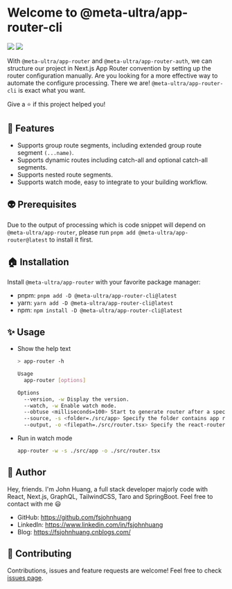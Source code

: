 # Welcome to @meta-ultra/app-router-cli

<div>
  <img style="display:inline;" src="https://img.shields.io/github/package-json/v/meta-ultra/app-router?filename=packages%2Fapp-router-cli%2Fpackage.json">
  <!-- <img style="display:inline;" src="https://img.shields.io/bundlephobia/min/%40meta-ultra/app-router-cli">
  <img style="display:inline;" src="https://img.shields.io/bundlejs/size/%40meta-ultra/app-router-cli"> -->
  <img style="display:inline;" src="https://img.shields.io/github/license/meta-ultra/app-router">
</div>

With `@meta-ultra/app-router` and `@meta-ultra/app-router-auth`, we can structure our project in Next.js App Router convention by setting up the router configuration manually. Are you looking for a more effective way to automate the configure processing. There we are! `@meta-ultra/app-router-cli` is exact what you want.

Give a ⭐️ if this project helped you!

## 🌟 Features

- Supports group route segments, including extended group route segment `(...name)`.
- Supports dynamic routes including catch-all and optional catch-all segments.
- Supports nested route segments.
- Supports watch mode, easy to integrate to your building workflow.

## :alien: Prerequisites

Due to the output of processing which is code snippet will depend on `@meta-ultra/app-router`, please run `pnpm add @meta-ultra/app-router@latest` to install it first.

## 🏠 Installation

Install `@meta-ultra/app-router` with your favorite package manager:

- pnpm: `pnpm add -D @meta-ultra/app-router-cli@latest`
- yarn: `yarn add -D @meta-ultra/app-router-cli@latest`
- npm: `npm install -D @meta-ultra/app-router-cli@latest`

## ✨ Usage

- Show the help text

  ```bash
  > app-router -h

  Usage
    app-router [options]

  Options
    --version, -w Display the version.
    --watch, -w Enable watch mode.
    --obtuse <milliseconds=100> Start to generate router after a specified milliseconds when changes finish.
    --source, -s <folder=./src/app> Specify the folder contains app router.
    --output, -o <filepath=./src/router.tsx> Specify the react-router-dom router file path.
  ```

- Run in watch mode

  ```bash
  app-router -w -s ./src/app -o ./src/router.tsx
  ```

## 👶 Author

Hey, friends. I'm John Huang, a full stack developer majorly code with React, Next.js, GraphQL, TailwindCSS, Taro and SpringBoot. Feel free to contact with me 😃

- GitHub: <https://github.com/fsjohnhuang>
- LinkedIn: <https://www.linkedin.com/in/fsjohnhuang>
- Blog: <https://fsjohnhuang.cnblogs.com/>

## 🤝 Contributing

Contributions, issues and feature requests are welcome!
Feel free to check [issues page](https://github.com/meta-ultra/app-router/issues).
